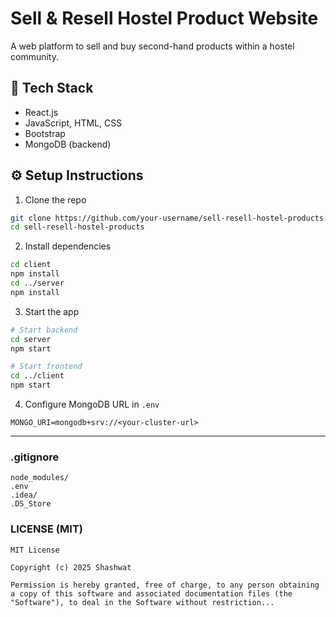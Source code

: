 # Sell & Resell Hostel Product Website

A web platform to sell and buy second-hand products within a hostel community.

## 🚀 Tech Stack
- React.js
- JavaScript, HTML, CSS
- Bootstrap
- MongoDB (backend)

## ⚙️ Setup Instructions
1. Clone the repo
```bash
git clone https://github.com/your-username/sell-resell-hostel-products.git
cd sell-resell-hostel-products
```

2. Install dependencies
```bash
cd client
npm install
cd ../server
npm install
```

3. Start the app
```bash
# Start backend
cd server
npm start

# Start frontend
cd ../client
npm start
```

4. Configure MongoDB URL in `.env`
```
MONGO_URI=mongodb+srv://<your-cluster-url>
```

---

### .gitignore
```gitignore
node_modules/
.env
.idea/
.DS_Store
```

### LICENSE (MIT)
```text
MIT License

Copyright (c) 2025 Shashwat

Permission is hereby granted, free of charge, to any person obtaining a copy of this software and associated documentation files (the "Software"), to deal in the Software without restriction...
